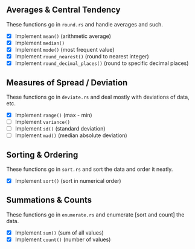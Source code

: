 ## Averages & Central Tendency
These functions go in `round.rs` and handle averages and such.

- [X] Implement `mean()` (arithmetic average)
- [X] Implement `median()`
- [X] Implement `mode()` (most frequent value)
- [X] Implement `round_nearest()` (round to nearest integer)
- [X] Implement `round_decimal_places()` (round to specific decimal places)

## Measures of Spread / Deviation
These functions go in `deviate.rs` and deal mostly with deviations of data, etc.

- [X] Implement `range()` (max - min)
- [ ] Implement `variance()`
- [ ] Implement `sd()` (standard deviation)
- [ ] Implement `mad()` (median absolute deviation)

## Sorting & Ordering
These functions go in `sort.rs` and sort the data and order it neatly.

- [X] Implement `sort()` (sort in numerical order)

## Summations & Counts
These functions go in `enumerate.rs` and enumerate [sort and count] the data.

- [X] Implement `sum()` (sum of all values)
- [X] Implement `count()` (number of values)
